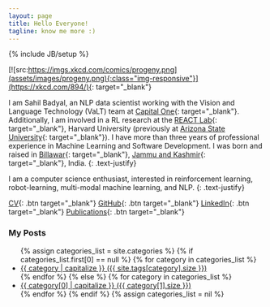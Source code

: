 ```yaml
---
layout: page
title: Hello Everyone!
tagline: know me more :)
---
```

{% include JB/setup %}

<style type="text/css">
  .btn {
    background-color: #BADA55;
    border: none;
    color: white;
    padding: 15px 26px;
    text-align: center;
    text-decoration: none;
    display: inline-block;
    font-size: 16px;
  }

  .linkbtn {
    background-color: #BADA55;
    border: none;
    color: white;
    padding: 3px 6px;
    text-align: center;
    text-decoration: none;
    font-size: 10px;
   }

  .img-responsive {
    width: 30%;
    float: left;
    padding: 15px;
  }

  .text-justify {
    text-align:justify
  }
</style>

[![src:https://imgs.xkcd.com/comics/progeny.png](assets/images/progeny.png){:class="img-responsive"}](https://xkcd.com/894/){: target="_blank"}


I am Sahil Badyal, an NLP data scientist working with the Vision and Language Technology (VaLT) team at [Capital One](https://capitalone.com){: target="_blank"}.  Additionally, I am involved in a RL research at the [REACT Lab](https://react.seas.harvard.edu/){: target="_blank"}, Harvard University (previously at [Arizona State University](https://www.asu.edu){: target="_blank"}). I have more than three years of professional experience in Machine Learning and Software Development. I was born and raised in [Billawar](https://en.wikipedia.org/wiki/Billawar){: target="_blank"}, [Jammu and Kashmir](https://en.wikipedia.org/wiki/Jammu_and_Kashmir){: target="_blank"}, India. 
{: .text-justify}

I am a computer science enthusiast, interested in reinforcement learning, robot-learning, multi-modal machine learning, and NLP.
{: .text-justify}

[CV](https://s3-ap-southeast-1.amazonaws.com/sahilbprojects/my-blog/Sahil_Badyal_resume.pdf){: .btn target="_blank"} [GitHub](https://github.com/sahilbadyal){: .btn target="_blank"}  [LinkedIn](https://www.linkedin.com/in/sahilbadyal){: .btn target="_blank"} [Publications](https://scholar.google.co.in/citations?hl=en&user=T65KqaMAAAAJ){: .btn target="_blank"}

### My Posts ###

<ul class="posts">
  {% assign categories_list = site.categories %}
  {% if categories_list.first[0] == null %}
    {% for category in categories_list %}
      <li><a href="{{ site.url }}#{{ category }}">{{ category | capitalize }} ({{ site.tags[category].size }})</a></li>
    {% endfor %}
  {% else %}
    {% for category in categories_list %}
      <li><a href="/categories.html#{{category[0]}}-ref">{{ category[0] | capitalize }} ({{ category[1].size }})</a></li>
    {% endfor %}
  {% endif %}
{% assign categories_list = nil %}
</ul>

